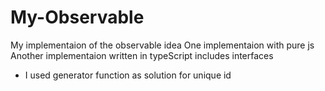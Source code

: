 # My-Observable

My implementaion of the observable idea 
One implementaion with pure js
Another implementaion written in typeScript includes interfaces 

* I used generator function as solution for unique id
